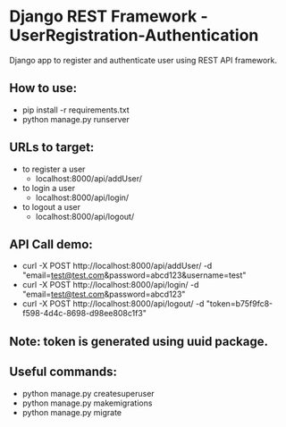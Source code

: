 # Django REST Framework - UserRegistration-Authentication

Django app to register and authenticate user using REST API framework.

## How to use:
  - pip install -r requirements.txt
  - python manage.py runserver
  
## URLs to target:
  - to register a user
    - localhost:8000/api/addUser/
  - to login a user
    - localhost:8000/api/login/
  - to logout a user
    - localhost:8000/api/logout/

## API Call demo:
  - curl -X POST http://localhost:8000/api/addUser/ -d "email=test@test.com&password=abcd123&username=test"
  - curl -X POST http://localhost:8000/api/login/ -d "email=test@test.com&password=abcd123"
  - curl -X POST http://localhost:8000/api/logout/ -d "token=b75f9fc8-f598-4d4c-8698-d98ee808c1f3"

## Note: token is generated using uuid package.

## Useful commands:
  - python manage.py createsuperuser
  - python manage.py makemigrations
  - python manage.py migrate
